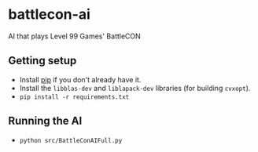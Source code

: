 battlecon-ai
============

AI that plays Level 99 Games' BattleCON

## Getting setup
- Install [pip](https://pip.pypa.io/) if you don't already have it.
- Install the `libblas-dev` and `liblapack-dev` libraries (for building `cvxopt`).
- `pip install -r requirements.txt`

## Running the AI
- `python src/BattleConAIFull.py`
